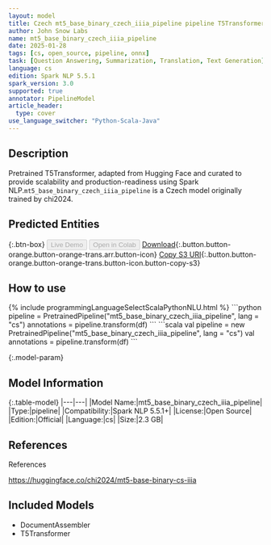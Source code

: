 ```yaml
---
layout: model
title: Czech mt5_base_binary_czech_iiia_pipeline pipeline T5Transformer from chi2024
author: John Snow Labs
name: mt5_base_binary_czech_iiia_pipeline
date: 2025-01-28
tags: [cs, open_source, pipeline, onnx]
task: [Question Answering, Summarization, Translation, Text Generation]
language: cs
edition: Spark NLP 5.5.1
spark_version: 3.0
supported: true
annotator: PipelineModel
article_header:
  type: cover
use_language_switcher: "Python-Scala-Java"
---
```


## Description

Pretrained T5Transformer, adapted from Hugging Face and curated to provide scalability and production-readiness using Spark NLP.`mt5_base_binary_czech_iiia_pipeline` is a Czech model originally trained by chi2024.

## Predicted Entities



{:.btn-box}
<button class="button button-orange" disabled>Live Demo</button>
<button class="button button-orange" disabled>Open in Colab</button>
[Download](https://s3.amazonaws.com/auxdata.johnsnowlabs.com/public/models/mt5_base_binary_czech_iiia_pipeline_cs_5.5.1_3.0_1738074754691.zip){:.button.button-orange.button-orange-trans.arr.button-icon}
[Copy S3 URI](s3://auxdata.johnsnowlabs.com/public/models/mt5_base_binary_czech_iiia_pipeline_cs_5.5.1_3.0_1738074754691.zip){:.button.button-orange.button-orange-trans.button-icon.button-copy-s3}

## How to use



<div class="tabs-box" markdown="1">
{% include programmingLanguageSelectScalaPythonNLU.html %}
```python
pipeline = PretrainedPipeline("mt5_base_binary_czech_iiia_pipeline", lang = "cs")
annotations =  pipeline.transform(df)
```
```scala
val pipeline = new PretrainedPipeline("mt5_base_binary_czech_iiia_pipeline", lang = "cs")
val annotations = pipeline.transform(df)
```
</div>

{:.model-param}
## Model Information

{:.table-model}
|---|---|
|Model Name:|mt5_base_binary_czech_iiia_pipeline|
|Type:|pipeline|
|Compatibility:|Spark NLP 5.5.1+|
|License:|Open Source|
|Edition:|Official|
|Language:|cs|
|Size:|2.3 GB|

## References

References

https://huggingface.co/chi2024/mt5-base-binary-cs-iiia

## Included Models

- DocumentAssembler
- T5Transformer